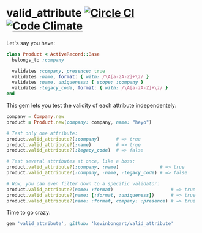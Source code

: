 # valid_attribute [![Circle CI](https://circleci.com/gh/KevinBongart/valid_attribute/tree/master.svg?style=svg)](https://circleci.com/gh/KevinBongart/valid_attribute/tree/master) [![Code Climate](https://codeclimate.com/github/KevinBongart/valid_attribute/badges/gpa.svg)](https://codeclimate.com/github/KevinBongart/valid_attribute)

Let's say you have:

```ruby
class Product < ActiveRecord::Base
  belongs_to :company

  validates :company, presence: true
  validates :name, format: { with: /\A[a-zA-Z]+\z/ }
  validates :name, uniqueness: { scope: :company }
  validates :legacy_code, format: { with: /\A[a-zA-Z]+\z/ }
end
```

This gem lets you test the validity of each attribute independentely:

```ruby
company = Company.new
product = Product.new(company: company, name: "heyo")

# Test only one attribute:
product.valid_attribute?(:company)      # => true
product.valid_attribute?(:name)         # => true
product.valid_attribute?(:legacy_code)  # => false

# Test several attributes at once, like a boss:
product.valid_attribute?(:company, :name)               # => true
product.valid_attribute?(:company, :name, :legacy_code) # => false

# Wow, you can even filter down to a specific validator:
product.valid_attribute?(name: :format)                     # => true
product.valid_attribute?(name: [:format, :uniqueness])      # => true
product.valid_attribute?(name: :format, company: :presence) # => true
```

Time to go crazy:

```ruby
gem 'valid_attribute', github: 'kevinbongart/valid_attribute'
```
